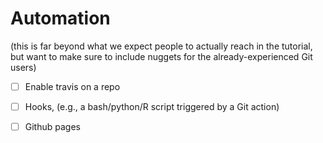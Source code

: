 # Automation

(this is far beyond what we expect people to actually reach in the tutorial, but want to make sure to include nuggets for the already-experienced Git users)

- [ ] Enable travis on a repo
- [ ] Hooks, (e.g., a bash/python/R script triggered by a Git action)
- [ ] Github pages


